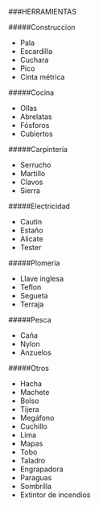 ###HERRAMIENTAS

#####Construccion
- Pala
- Escardilla
- Cuchara
- Pico
- Cinta métrica 

#####Cocina
- Ollas
- Abrelatas
- Fósforos
- Cubiertos

#####Carpintería
- Serrucho
- Martillo
- Clavos
- Sierra

#####Electricidad
- Cautin
- Estaño
- Alicate
- Tester

#####Plomeria
- Llave inglesa
- Teflon
- Segueta
- Terraja

#####Pesca
- Caña
- Nylon
- Anzuelos

#####Otros
- Hacha
- Machete 
- Bolso
- Tijera
- Megáfono
- Cuchillo
- Lima
- Mapas
- Tobo
- Taladro
- Engrapadora
- Paraguas
- Sombrilla
- Extintor de incendios
